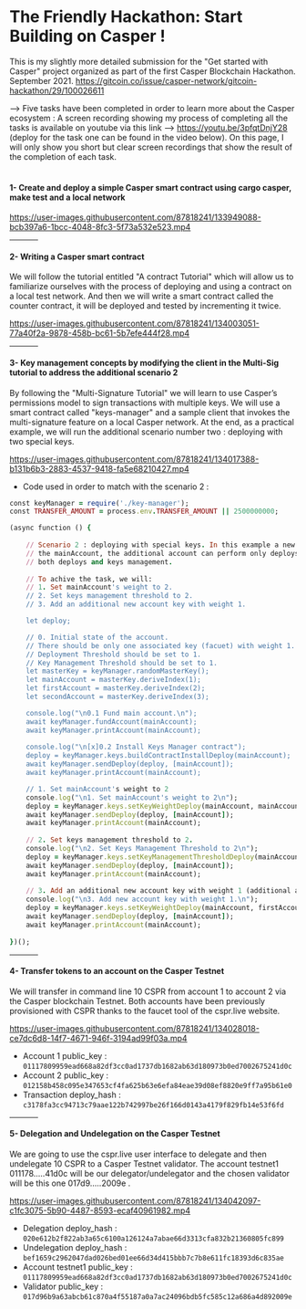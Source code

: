 # The Friendly Hackathon: Start Building on Casper !
This is my slightly more detailed submission for the "Get started with Casper" project organized as part of the first Casper Blockchain Hackathon. September 2021.
https://gitcoin.co/issue/casper-network/gitcoin-hackathon/29/100026611


--> Five tasks have been completed in order to learn more about the Casper ecosystem :
A screen recording showing my process of completing all the tasks is available on youtube via this link --> https://youtu.be/3pfqtDnjY28 (deploy for the task one can be found in the video below). On this page, I will only show you short but clear screen recordings that show the result of the completion of each task.
<br>
<br>
<h4>1- Create and deploy a simple Casper smart contract using cargo casper, make test and a local network</h4>

https://user-images.githubusercontent.com/87818241/133949088-bcb397a6-1bcc-4048-8fc3-5f73a532e523.mp4

<hr width="10%">
<h4>2- Writing a Casper smart contract</h4>

We will follow the tutorial entitled "A contract Tutorial" which will allow us to familiarize ourselves with the process of deploying and using a contract on a local test network. And then we will write a smart contract called the counter contract, it will be deployed and tested by incrementing it twice.

https://user-images.githubusercontent.com/87818241/134003051-77a40f2a-9878-458b-bc61-5b7efe444f28.mp4



<hr width="10%">
<h4>3- Key management concepts by modifying the client in the Multi-Sig tutorial to address the additional scenario 2</h4>

By following the "Multi-Signature Tutorial" we will learn to use Casper’s permissions model to sign transactions with multiple keys. We will use a smart contract called "keys-manager" and a sample client that invokes the multi-signature feature on a local Casper network. At the end, as a practical example,  we will run the additional scenario number two : deploying with two special keys.

https://user-images.githubusercontent.com/87818241/134017388-b131b6b3-2883-4537-9418-fa5e68210427.mp4

- Code used in order to match with the scenario 2 : <br>
```ruby
const keyManager = require('./key-manager');
const TRANSFER_AMOUNT = process.env.TRANSFER_AMOUNT || 2500000000;

(async function () {
    
    // Scenario 2 : deploying with special keys. In this example a new additional account will be added to 
    // the mainAccount, the additional account can perform only deploys, but the main account can perform 
    // both deploys and keys management.
    
    // To achive the task, we will:
    // 1. Set mainAccount's weight to 2.
    // 2. Set keys management threshold to 2.
    // 3. Add an additional new account key with weight 1.

    let deploy;

    // 0. Initial state of the account.
    // There should be only one associated key (facuet) with weight 1.
    // Deployment Threshold should be set to 1.
    // Key Management Threshold should be set to 1.
    let masterKey = keyManager.randomMasterKey();
    let mainAccount = masterKey.deriveIndex(1);
    let firstAccount = masterKey.deriveIndex(2);
    let secondAccount = masterKey.deriveIndex(3);

    console.log("\n0.1 Fund main account.\n");
    await keyManager.fundAccount(mainAccount);
    await keyManager.printAccount(mainAccount);
    
    console.log("\n[x]0.2 Install Keys Manager contract");
    deploy = keyManager.keys.buildContractInstallDeploy(mainAccount);
    await keyManager.sendDeploy(deploy, [mainAccount]);
    await keyManager.printAccount(mainAccount);

    // 1. Set mainAccount's weight to 2
    console.log("\n1. Set mainAccount's weight to 2\n");
    deploy = keyManager.keys.setKeyWeightDeploy(mainAccount, mainAccount, 2);
    await keyManager.sendDeploy(deploy, [mainAccount]);
    await keyManager.printAccount(mainAccount);
    
    // 2. Set keys management threshold to 2.
    console.log("\n2. Set Keys Management Threshold to 2\n");
    deploy = keyManager.keys.setKeyManagementThresholdDeploy(mainAccount, 2);
    await keyManager.sendDeploy(deploy, [mainAccount]);
    await keyManager.printAccount(mainAccount);
    
    // 3. Add an additional new account key with weight 1 (additional account).
    console.log("\n3. Add new account key with weight 1.\n");
    deploy = keyManager.keys.setKeyWeightDeploy(mainAccount, firstAccount, 1);
    await keyManager.sendDeploy(deploy, [mainAccount]);
    await keyManager.printAccount(mainAccount);
      
})();
```


<hr width="10%">
<h4>4- Transfer tokens to an account on the Casper Testnet</h4>

We will transfer in command line 10 CSPR from account 1 to account 2 via the Casper blockchain Testnet. Both accounts have been previously provisioned with CSPR thanks to the faucet tool of the cspr.live website.  

https://user-images.githubusercontent.com/87818241/134028018-ce7dc6d8-14f7-4671-946f-3194ad99f03a.mp4

- Account 1 public_key : ```01117809959ead668a82df3cc0ad1737db1682ab63d180973b0ed7002675241d0c``` <br>
- Account 2 public_key : ```012158b458c095e347653cf4fa625b63e6efa84eae39d08ef8820e9ff7a95b61e0``` <br>
- Transaction deploy_hash : ```c3178fa3cc94713c79aae122b742997be26f166d0143a4179f829fb14e53f6fd```




<hr width="10%">
<h4>5- Delegation and Undelegation on the Casper Testnet</h4>

We are going to use the cspr.live user interface to delegate and then undelegate 10 CSPR to a Casper Testnet validator. The account testnet1 011178.....41d0c will be our delegator/undelegator and the chosen validator will be this one 017d9.....2009e .

https://user-images.githubusercontent.com/87818241/134042097-c1fc3075-5b90-4487-8593-ecaf40961982.mp4

- Delegation deploy_hash : ```020e612b2f822ab3a65c6100a126124a7abae66d3313cfa832b21360805fc899``` <br>
- Undelegation deploy_hash : ```bef1659c2962047dad026bed01ee66d34d415bbb7c7b8e611fc18393d6c835ae``` <br>
- Account testnet1 public_key : ```01117809959ead668a82df3cc0ad1737db1682ab63d180973b0ed7002675241d0c``` <br>
- Validator public_key : ```017d96b9a63abcb61c870a4f55187a0a7ac24096bdb5fc585c12a686a4d892009e``` <br>

